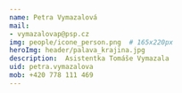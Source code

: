 ```yaml
---
name: Petra Vymazalová
mail:
- vymazalovap@psp.cz
img: people/icone_person.png  # 165x220px
heroImg: header/palava_krajina.jpg
description:  Asistentka Tomáše Vymazala
uid: petra.vymazalova 
mob: +420 778 111 469
---
```

